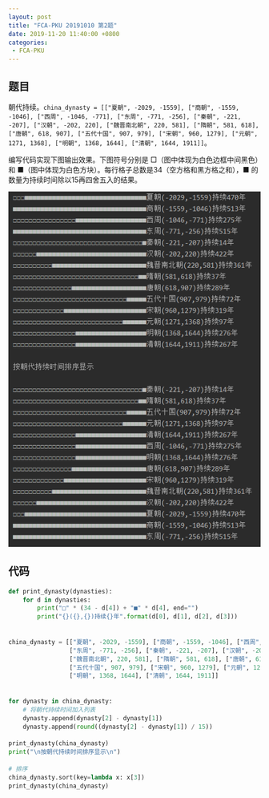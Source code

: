 ```yaml
---
layout: post
title: "FCA-PKU 20191010 第2题"
date: 2019-11-20 11:40:00 +0800
categories: 
 - FCA-PKU
---
```


## 题目

朝代持续。`china_dynasty = [["夏朝", -2029, -1559], ["商朝", -1559, -1046], ["西周", -1046, -771], ["东周", -771, -256], ["秦朝", -221, -207], ["汉朝", -202, 220], ["魏晋南北朝", 220, 581], ["隋朝", 581, 618], ["唐朝", 618, 907], ["五代十国", 907, 979], ["宋朝", 960, 1279], ["元朝", 1271, 1368], ["明朝", 1368, 1644], ["清朝", 1644, 1911]]`。

<!-- more -->

编写代码实现下图输出效果。下图符号分别是 □（图中体现为白色边框中间黑色）和 ■（图中体现为白色方块）。每行格子总数是34（空方格和黑方格之和），■ 的数量为持续时间除以15再四舍五入的结果。

![2](/assets/images/FCA-PKU/2.png)

## 代码

```python
def print_dynasty(dynasties):
    for d in dynasties:
        print("□" * (34 - d[4]) + "■" * d[4], end="")
        print("{}({},{})持续{}年".format(d[0], d[1], d[2], d[3]))


china_dynasty = [["夏朝", -2029, -1559], ["商朝", -1559, -1046], ["西周", -1046, -771],
                 ["东周", -771, -256], ["秦朝", -221, -207], ["汉朝", -202, 220],
                 ["魏晋南北朝", 220, 581], ["隋朝", 581, 618], ["唐朝", 618, 907],
                 ["五代十国", 907, 979], ["宋朝", 960, 1279], ["元朝", 1271, 1368],
                 ["明朝", 1368, 1644], ["清朝", 1644, 1911]]


for dynasty in china_dynasty:
    # 将朝代持续时间加入列表
    dynasty.append(dynasty[2] - dynasty[1])
    dynasty.append(round((dynasty[2] - dynasty[1]) / 15))

print_dynasty(china_dynasty)
print("\n按朝代持续时间排序显示\n")

# 排序
china_dynasty.sort(key=lambda x: x[3])
print_dynasty(china_dynasty)
```

